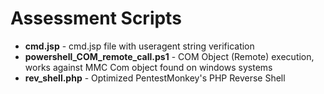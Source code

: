 # Assessment Scripts
 * **cmd.jsp** - cmd.jsp file with useragent string verification
 * **powershell_COM_remote_call.ps1** - COM Object (Remote) execution, works against MMC Com object found on windows systems
 * **rev_shell.php** - Optimized PentestMonkey's PHP Reverse Shell
